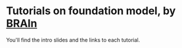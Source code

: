 # Tutorials on foundation model, by [BRAIn](http://recherche.imt-atlantique.fr/brain/)

You'll find the intro slides and the links to each tutorial.
